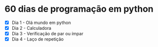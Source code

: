 # 60 dias de programação em python

- [X] Dia 1 - Olá mundo em python
- [X] Dia 2 - Calculadora
- [X] Dia 3 - Verificação de par ou ímpar
- [X] Dia 4 - Laço de repetição